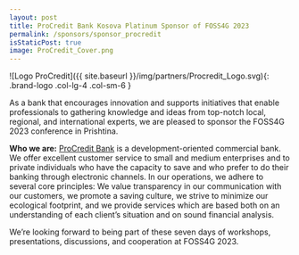 ```yaml
---
layout: post
title: ProCredit Bank Kosova Platinum Sponsor of FOSS4G 2023
permalink: /sponsors/sponsor_procredit
isStaticPost: true
image: ProCredit_Cover.png
---
```


![Logo ProCredit]({{ site.baseurl }}/img/partners/Procredit_Logo.svg){: .brand-logo .col-lg-4 .col-sm-6 }

As a bank that encourages innovation and supports initiatives that enable professionals to gathering knowledge and ideas from top-notch local, regional, and international experts, we are pleased to sponsor the FOSS4G 2023 conference in Prishtina.

**Who we are:** [ProCredit Bank](https://procreditbank-kos.com/eng/homepage/) is a development-oriented commercial bank. We offer excellent customer service to small and medium enterprises and to private individuals who have the capacity to save and who prefer to do their banking through electronic channels. In our operations, we adhere to several core principles: We value transparency in our communication with our customers, we promote a saving culture, we strive to minimize our ecological footprint, and we provide services which are based both on an understanding of each client’s situation and on sound financial analysis.

We’re looking forward to being part of these seven days of workshops, presentations, discussions, and cooperation at FOSS4G 2023.
